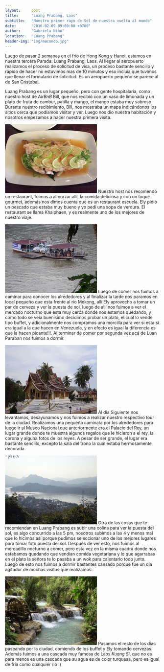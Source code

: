 ```yaml
---
layout:     post
title:      "Luang Prabang, Laos"
subtitle:   "Nuestro primer rayo de Sol de nuestra vuelta al mundo"
date:       "2016-02-09 09:00:00 +0700"
author:     "Gabriela Niño"
location:   "Luang Prabang"
header-img: "img/mecondo.jpg"
---
```

Luego de pasar 2 semanas en el frío de Hong Kong y Hanoi, estamos en nuestra tercera Parada: Luang Prabang, Laos.  Al llegar al aeropuerto realizamos el proceso de solicitud de visa, un proceso bastante sencillo y rápido de hacer no estuvimos mas de 10 minutos y eso incluía que tuvimos que llenar el formulario de solicitud. Es un aeropuerto pequeño se parece al de San Cristobal.

Luang Prabang es un lugar pequeño, pero con gente hospitalaria, como nuestro host de _AirBnB_ Bill, que nos recibió  con un vaso de limonada y un plato de fruta de cambur, patilla y mango, el mango estaba muy sabroso. Durante nuestro recibimiento, Bill, nos mostraba un mapa indicándonos los sitios cerca que podíamos visitar y ver. Luego nos dio nuestra habitación y nosotros empezamos a hacer nuestra primera visita.

![R: pescado][1] Nuestro host nos recomendó un restaurant, fuimos a almorzar allí, la comida deliciosa y con un toque gourmet, además nos dimos cuenta que es un restaurant escuela. Ely pidió un pescado que estaba muy bueno y yo pedí una sopa de verdura. El restaurant se llama Khaiphaen, y es realmente uno de los mejores de nuestro viaje.

![L: bote][2] Luego de comer nos fuimos a caminar para conocer los alrededores y al finalizar la tarde nos paramos en local pequeño que esta frente al río Mekong, allí Ely aprovecho a tomar un par de cerveza y ver la puesta de sol, luego de allí nos fuimos a ver el mercado nocturno que esta muy cerca donde nos estamos quedando, y como todo se veía buenísimo decidimos probar un plato, el cual lo vende tipo buffet, y adicionalmente nos compramos una morcilla para ver si esta si era igual a la que hacen en Venezuela, y en efecto es igual la diferencia es que la hacen picante!!!. Al terminar de comer por segunda vez acá de Luan Paraban nos fuimos a dormir.

![R: templo][3] Al día Siguiente nos levantamos, desayunamos y nos fuimos a realizar nuestro respectivo tour de la ciudad. Realizamos una pequeña caminata por los alrededores para luego ir al Museo Nacional que anteriormente era el Palacio del Rey, un lugar grande donde te muestra algunos regalos que le hicieron a el rey, la corona y alguna fotos de los reyes. A pesar de ser grande, el lugar era bastante sencillo, excepto la sala del trono la cual estaba hermosamente decorada.

![L: vista][4] Otra de las cosas que te recomiendan en Luang Prabang es subir una colina para ver la puesta del sol, es algo concurrido a las 5 pm, nosotros subimos a las 4 y menos mal que lo hicimos así porque pudimos seleccionar uno de los mejores lugares para tomar foto puesta del sol. Después de ver esto, nos fuimos al mercadillo nocturno a comer, pero esta vez en la misma cuadra donde nos estabamos quedando que vendían comida vegetariana y lo que agarrabas en el plato la señora te lo pasaba a un wok para calentarlo todo junto. Luego de esto nos fuimos a dormir bastantes cansado porque fue un día agitador de muchas visitas que realizamos.

![R: cascada][5] Pasamos el resto de los días paseando por la ciudad, comiendo de los buffet y Ely tomando cervezas. Además fuimos a una cascada muy famosa de Laos _Kuang Si_, que no es para menos es una cascada que su agua es de color turquesa, pero es igual de fría como cualquier rio :)

[1]: /img/pescado.jpg "Pescado con toronjil"
[2]: /img/bote-local.jpg "Río Mecondo y un bote local donde transporta los vehiculos al otro lado del río"
[3]: /img/templo.jpg "Templo Watmay Souvannapoumaram"
[4]: /img/vista-luang-prabang.jpg "vista"
[5]: /img/cascada1.jpg
